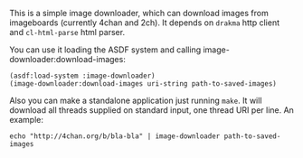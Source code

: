 This is a simple image downloader, which can download images from imageboards
(currently 4chan and 2ch). It depends on `drakma` http client and
`cl-html-parse` html parser.

You can use it loading the ASDF system and calling
image-downloader:download-images:

    (asdf:load-system :image-downloader)
    (image-downloader:download-images uri-string path-to-saved-images)

Also you can make a standalone application just running `make`. It will download
all threads supplied on standard input, one thread URI per line. An example:

    echo "http://4chan.org/b/bla-bla" | image-downloader path-to-saved-images

